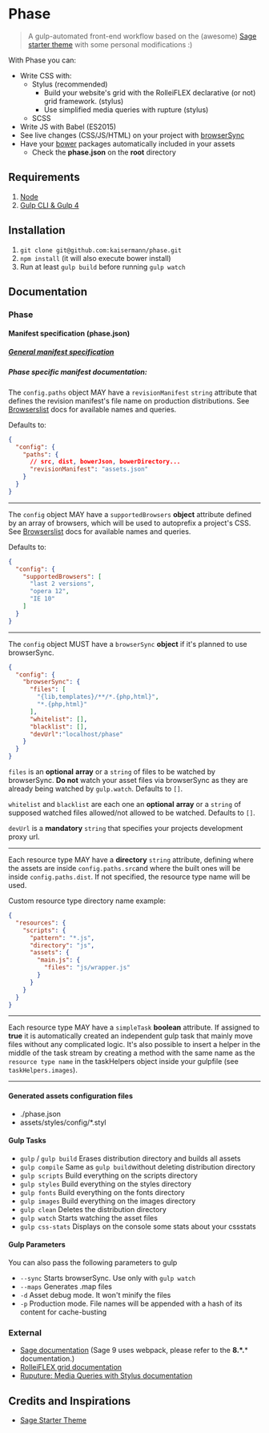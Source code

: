 # Phase

> A gulp-automated front-end workflow based on the (awesome) [Sage starter theme](https://github.com/roots/sage) with some personal modifications :)

With Phase you can:
* Write CSS with:
  * Stylus (recommended)
    * Build your website's grid with the RolleiFLEX declarative (or not) grid framework. (stylus)
    * Use simplified media queries with rupture (stylus)
  * SCSS
* Write JS with Babel (ES2015)
* See live changes (CSS/JS/HTML) on your project with [browserSync](https://www.browsersync.io/)
* Have your [bower](https://bower.io/) packages automatically included in your assets
  * Check the **phase.json** on the **root** directory

## Requirements

1. [Node](https://nodejs.org/en/download/)
2. [Gulp CLI & Gulp 4](https://www.liquidlight.co.uk/blog/article/how-do-i-update-to-gulp-4/)

## Installation

1. `git clone git@github.com:kaisermann/phase.git`
2. `npm install` (it will also execute bower install)
3. Run at least `gulp build` before running `gulp watch`

## Documentation

### Phase

#### Manifest specification (phase.json)

##### [General manifest specification](https://github.com/kaisermann/asset-builder/blob/master/manifest.md)

##### Phase specific manifest documentation:

The `config.paths` object MAY have a `revisionManifest` `string` attribute that defines the revision manifest's file name on production distributions. See [Browserslist](https://github.com/ai/browserslist#queries) docs for available names and queries.

Defaults to:
```json
{
  "config": {
    "paths": {
      // src, dist, bowerJson, bowerDirectory...
      "revisionManifest": "assets.json"
    }
  }
}
```

* * *

The `config` object MAY have a `supportedBrowsers` **object** attribute defined by an array of browsers, which will be used to autoprefix a project's CSS. See [Browserslist](https://github.com/ai/browserslist#queries) docs for available names and queries.

Defaults to:
```json
{
  "config": {
    "supportedBrowsers": [
      "last 2 versions",
      "opera 12",
      "IE 10"
    ]
  }
}
```

* * *

The `config` object MUST have a `browserSync` **object** if it's planned to use browserSync.

```json
{
  "config": {
    "browserSync": {
      "files": [
        "{lib,templates}/**/*.{php,html}",
        "*.{php,html}"
      ],
      "whitelist": [],
      "blacklist": [],
      "devUrl":"localhost/phase"
    }
  }
}
```

`files` is an **optional** **array** or a `string` of files to be watched by browserSync. **Do not** watch your asset files via browserSync as they are already being watched by `gulp.watch`. Defaults to `[]`.

`whitelist` and `blacklist` are each one an **optional** **array** or a `string` of supposed watched files allowed/not allowed to be watched. Defaults to `[]`.

`devUrl` is a **mandatory** `string` that specifies your projects development proxy url.

 * * *

Each resource type MAY have a **directory** `string` attribute, defining where the assets are inside `config.paths.src`and where the built ones will be inside `config.paths.dist`. If not specified, the resource type name will be used.

Custom resource type directory name example:

```json
{
  "resources": {
    "scripts": {
      "pattern": "*.js",
      "directory": "js",
      "assets": {
        "main.js": {
          "files": "js/wrapper.js"
        }
      }
    }
  }
}
```

* * *

Each resource type MAY have a `simpleTask` **boolean** attribute. If assigned to **true** it is automatically created an independent gulp task that mainly move files without any complicated logic. It's also possible to insert a helper in the middle of the task stream by creating a method with the same name as the `resource type name` in the taskHelpers object inside your gulpfile (see `taskHelpers.images`).

* * *

#### Generated assets configuration files
* ./phase.json
* assets/styles/config/*.styl

#### Gulp Tasks

* `gulp` / `gulp build` Erases distribution directory and builds all assets
* `gulp compile` Same as `gulp build`without deleting distribution directory
* `gulp scripts` Build everything on the scripts directory
* `gulp styles` Build everything on the styles directory
* `gulp fonts` Build everything on the fonts directory
* `gulp images` Build everything on the images directory
* `gulp clean` Deletes the distribution directory
* `gulp watch` Starts watching the asset files
* `gulp css-stats` Displays on the console some stats about your cssstats

#### Gulp Parameters

You can also pass the following parameters to gulp

* `--sync` Starts browserSync. Use only with `gulp watch`
* `--maps` Generates .map files
* `-d` Asset debug mode. It won't minify the files
* `-p` Production mode. File names will be appended with a hash of its content for cache-busting

### External
* [Sage documentation](https://github.com/roots/sage/) (Sage 9 uses webpack, please refer to the **8.\*.*** documentation.)
* [RolleiFLEX grid documentation](http://kaisermann.github.io/rolleiflex/)
* [Ruputure: Media Queries with Stylus documentation](http://jescalan.github.io/rupture/)

## Credits and Inspirations

* [Sage Starter Theme](https://github.com/roots/sage/)
